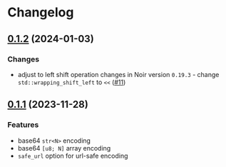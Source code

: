 # Changelog

## [0.1.2](https://github.com/zkworks-xyz/noir-base64/commits/v0.1.2...v0.1.0) (2024-01-03)


### Changes

* adjust to left shift operation changes in Noir version `0.19.3` - change `std::wrapping_shift_left` to `<<` ([#11](https://github.com/zkworks-xyz/noir-base64/issues/11))

## [0.1.1](https://github.com/zkworks-xyz/noir-base64/commits/v0.1.1) (2023-11-28)


### Features

* base64 `str<N>` encoding
* base64 `[u8; N]` array encoding
* `safe_url` option for url-safe encoding
